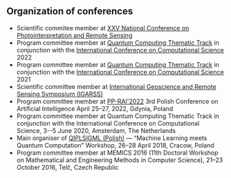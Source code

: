 ## Organization of conferences

- Scientific commitee member at 
[XXV National Conference on Photointerpretation and Remote Sensing](https://www.xxvokfit.pw.edu.pl/)
- Program committee member at [Quantum Computing Thematic Track](http://www.qcw2022.agh.edu.pl/) in conjunction with the [International Conference on Computational Science](https://www.iccs-meeting.org/iccs2022/) 2022 
- Program committee member at [Quantum Computing Thematic Track](http://www.qcw2021.agh.edu.pl/) in conjunction with the [International Conference on Computational Science](https://www.iccs-meeting.org/iccs2021/) 2021
- Scientific committee member at [International Geoscience and Remote Sensing Symposium (IGARSS)](https://igarss2022.org/)
- Program committee member at
  [PP-RAI'2022](https://pp-rai2022.umg.edu.pl/) 3rd Polish Conference on
  Artificial Intelligence April 25–27, 2022, Gdynia, Poland
- Program committee member at Quantum Computing Thematic Track in conjunction
  with the International Conference on Computational Science, 3--5 June 2020,
  Amsterdam, The Netherlands
- Main organiser of [QIPLSIGML (Polish)](http://www.cs.put.poznan.pl/sigml/?p=220)
  — “Machine Learning meets Quantum Computation”
  Workshop, 26–28 April 2018, Cracow, Poland
- Program committee member at MEMICS 2016 (11th Doctoral Workshop on
  Mathematical and Engineering Methods in Computer Science), 21–23 October
  2016, Telč, Czech Republic